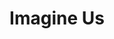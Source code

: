 ---
pid: ch7
title: Imagine Us
location_transcription: Philly 15th St. Circle
coordinates: "[-75.162950458441, 39.951595923656]"
zipcode: '19121'
gen_neighborhood: North Philadelphia
neighborhood: Brewerytown
outside_phl: 
age: '23'
age_range: 20-29
instagram: 
image_file_name: ch_7.jpg
proposal_transcription: |-
  Digital monument that tells a story. Either the history of how Philly was founded or slavery.
  New monument: Digital shows
  diversity of Philly through art.
topic: History,Social Justice
topic_summary: 0, 0, 0, 0
type: Digital,Digital Project
keywords_other: diversity
credit: Ada Anderson
image_labels: 
twitter: adaranderson
facebook: 
permalink: "/monuments/ch7/"
layout: item-page
---